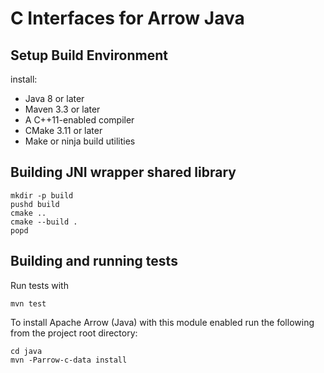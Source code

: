<!---
  Licensed to the Apache Software Foundation (ASF) under one
  or more contributor license agreements.  See the NOTICE file
  distributed with this work for additional information
  regarding copyright ownership.  The ASF licenses this file
  to you under the Apache License, Version 2.0 (the
  "License"); you may not use this file except in compliance
  with the License.  You may obtain a copy of the License at

    http://www.apache.org/licenses/LICENSE-2.0

  Unless required by applicable law or agreed to in writing,
  software distributed under the License is distributed on an
  "AS IS" BASIS, WITHOUT WARRANTIES OR CONDITIONS OF ANY
  KIND, either express or implied.  See the License for the
  specific language governing permissions and limitations
  under the License.
-->

# C Interfaces for Arrow Java

## Setup Build Environment

install:
 - Java 8 or later
 - Maven 3.3 or later
 - A C++11-enabled compiler
 - CMake 3.11 or later
 - Make or ninja build utilities

## Building JNI wrapper shared library

```
mkdir -p build
pushd build
cmake ..
cmake --build .
popd
```

## Building and running tests

Run tests with

```
mvn test
```

To install Apache Arrow (Java) with this module enabled run the following from the project root directory:

```
cd java
mvn -Parrow-c-data install
```
